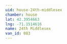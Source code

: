 ```yaml
---
uid: house-24th-middlesex
chamber: house
lat: 42.3954663
lng: -71.1514616
name: 24th Middlesex
van_id: 083
---
```


